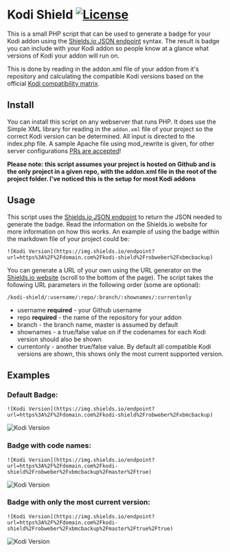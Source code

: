 
# Kodi Shield [![License](https://img.shields.io/github/license/robweber/kodi-shield)](https://github.com/robweber/kodi-shield/blob/master/LICENSE) 

This is a small PHP script that can be used to generate a badge for your Kodi addon using the [Shields.io JSON endpoint]([https://shields.io/endpoint](https://shields.io/endpoint)) syntax. The result is badge you can include with your Kodi addon so people know at a glance what versions of Kodi your addon will run on. 

This is done by reading in the addon.xml file of your addon from it's repository and calculating the compatible Kodi versions based on the official [Kodi compatibility matrix](https://kodi.wiki/view/Addon.xml#Dependency_versions). 

## Install
You can install this script on any webserver that runs PHP. It does use the Simple XML library for reading in the ```addon.xml``` file of your project so the correct Kodi version can be determined. All input is directed to the index.php file. A sample Apache file using mod_rewrite is given, for other server configurations [PRs are accepted](https://github.com/robweber/kodi-shield/pulls)!

__Please note: this script assumes your project is hosted on Github and is the only project in a given repo, with the addon.xml file in the root of the project folder. I've noticed this is the setup for most Kodi addons__

## Usage
This script uses the [Shields.io JSON endpoint](https://shields.io/endpoint) to return the JSON needed to generate the badge. Read the information on the Shields.io website for more information on how this works. An example of using the badge within the markdown file of your project could be: 

```
![Kodi Version](https://img.shields.io/endpoint?url=https%3A%2F%2Fdomain.com%2Fkodi-shield%2Frobweber%2Fxbmcbackup)
```

You can generate a URL of your own using the URL generator on the [Shields.io website]([https://shields.io/endpoint](https://shields.io/endpoint)) (scroll to the bottom of the page). The script takes the following URL parameters in the following order (some are optional):

```
/kodi-shield/:username/:repo/:branch/:shownames/:currentonly
```

* username __required__ - your Github username
* repo __required__ - the name of the repository for your addon
* branch - the branch name, master is assumed by default
* shownames - a true/false value on if the codenames for each Kodi version should also be shown
* currentonly - another true/false value. By default all compatible Kodi versions are shown, this shows only the most current supported version. 

## Examples

### Default Badge: 

```
![Kodi Version](https://img.shields.io/endpoint?url=https%3A%2F%2Fdomain.com%2Fkodi-shield%2Frobweber%2Fxbmcbackup)
```

![Kodi Version](https://img.shields.io/endpoint?url=https%3A%2F%2Fweberjr.com%2Fkodi-shield%2Frobweber%2Fxbmcbackup)

### Badge with code names:
```
![Kodi Version](https://img.shields.io/endpoint?url=https%3A%2F%2Fdomain.com%2Fkodi-shield%2Frobweber%2Fxbmcbackup%2Fmaster%2Ftrue)
```
![Kodi Version](https://img.shields.io/endpoint?url=https%3A%2F%2Fweberjr.com%2Fkodi-shield%2Frobweber%2Fxbmcbackup%2Fmaster%2Ftrue)



### Badge with only the most current version: 

```
![Kodi Version](https://img.shields.io/endpoint?url=https%3A%2F%2Fdomain.com%2Fkodi-shield%2Frobweber%2Fxbmcbackup%2Fmaster%2Ftrue%2Ftrue)
```

![Kodi Version](https://img.shields.io/endpoint?url=https%3A%2F%2Fweberjr.com%2Fkodi-shield%2Frobweber%2Fxbmcbackup%2Fmaster%2Ftrue%2Ftrue)